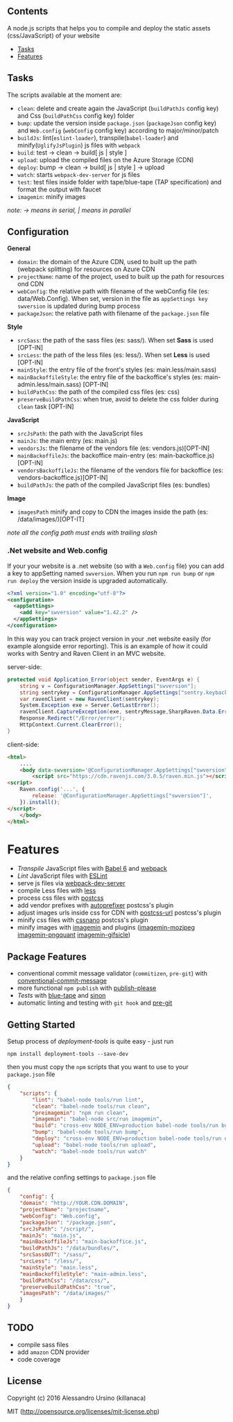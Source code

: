 ## Contents
A node.js scripts that helps you to compile and deploy the static assets (css/JavaScript) of your website


- [Tasks](#tasks)
- [Features](#features)


## Tasks
The scripts available at the moment are:
* `clean`: delete and create again the JavaScript (`buildPathJs` config key) and Css (`buildPathCss` config key) folder
* `bump`: update the version inside `package.json` (`packageJson` config key) and `Web.config` (`webConfig` config key) according to major/minor/patch
* `buildJs`: lint(`eslint-loader`), transpile(`babel-loader`) and minify(`UglifyJsPlugin`) js files with `webpack`
* `build`: test -> clean -> build[ js | style ]
* `upload`: upload the compiled files on the Azure Storage (CDN)
* `deploy`: bump -> clean -> build[ js | style ] -> upload
* `watch`: starts `webpack-dev-server` for js files
* `test`: test files inside folder with tape/blue-tape (TAP specification) and format the output with faucet
* `imagemin`: minify images

*note: -> means in serial, | means in parallel*

## Configuration

**General**
* `domain`: the domain of the Azure CDN, used to built up the path (webpack splitting) for resources on Azure CDN
* `projectName`: name of the project, used to built up the path for resources ond CDN
* `webConfig`: the relative path with filename of the webConfig file (es: data/Web.Config). When set, version in the file as `appSettings key swversion` is updated during bump process
* `packageJson`: the relative path with filename of the `package.json` file


**Style**
* `srcSass`: the path of the sass files (es: sass/). When set __Sass__ is used [OPT-IN]
* `srcLess`: the path of the less files (es: less/). When set __Less__ is used [OPT-IN]
* `mainStyle`: the entry file of the front's styles (es: main.less/main.sass)
* `mainBackoffileStyle`: the entry file of the backoffice's styles (es: main-admin.less/main.sass) [OPT-IN]
* `buildPathCss`: the path of the compiled css files (es: css)
* `preserveBuildPathCss`: when true, avoid to delete the css folder during `clean` task [OPT-IN]

**JavaScript**
* `srcJsPath`: the path with the JavaScript files
* `mainJs`: the main entry (es: main.js)
* `vendorsJs`: the filename of the vendors file (es: vendors.js)[OPT-IN]
* `mainBackoffileJs`: the backoffice main-entry (es: main-backoffice.js) [OPT-IN]
* `vendorsBackoffileJs`: the filename of the vendors file for backoffice (es: vendors-backoffice.js)[OPT-IN]
* `buildPathJs`: the path of the compiled JavaScript files (es: bundles)

**Image**
* `imagesPath` minify and copy to CDN the images inside the path (es: /data/images/)[OPT-IT]


*note all the config path must ends with trailing slash*


### .Net website and Web.config
If your your website is a .net website (so with a `Web.config` file) you can add a key to appSetting named `swversion`. When you run `npm run bump` or `npm run deploy` the version inside is upgraded automatically.

```xml
<?xml version="1.0" encoding="utf-8"?>
<configuration>
  <appSettings>
    <add key="swversion" value="1.42.2" />
  </appSettings>
</configuration>
```
In this way you can track project version in your .net website easily (for example alongside error reporting).
This is an example of how it could works with Sentry and Raven Client in an MVC website.

server-side:
```csharp
protected void Application_Error(object sender, EventArgs e) {
	string v = ConfigurationManager.AppSettings["swversion"];
	string sentrykey = ConfigurationManager.AppSettings["sentry.keybackend"];
	var ravenClient = new RavenClient(sentrykey);
	System.Exception exe = Server.GetLastError();
	ravenClient.CaptureException(exe, sentryMessage,SharpRaven.Data.ErrorLevel.Error, new Dictionary<string, string>() { { "scope", "backend" } }, new { Release = v, Environment = enviroment });
	Response.Redirect("/Error/error");
	HttpContext.Current.ClearError();
}
```
client-side:

```html
<html>
	....
	<body data-swversion='@ConfigurationManager.AppSettings["swversion"]'>
		<script src="https://cdn.ravenjs.com/3.0.5/raven.min.js"></script>
<script>
    Raven.config('...', {
        release: '@ConfigurationManager.AppSettings["swversion"]',
    }).install();
</script>
	</body>
</html>
```


# Features

* *Transpile* JavaScript files with [Babel 6](https://babeljs.io) and [webpack](http://webpack.github.io/)
* *Lint* JavaScript files with [ESLint](http://eslint.org/)
* serve js files via [webpack-dev-server](https://webpack.github.io/docs/webpack-dev-server.html)
* compile Less files with [less](https://github.com/less/less.js)
* process css files with [postcss](https://github.com/postcss/postcss)
* add vendor prefixes with [autoprefixer](https://github.com/postcss/autoprefixer) postcss's plugin
* adjust images urls inside css for CDN with [postcss-url](https://github.com/postcss/postcss-url) postcss's plugin
* minify css files with [cssnano](https://github.com/ben-eb/cssnano) postcss's plugin
* minify images with [imagemin](https://github.com/imagemin/imagemin) and plugins ([imagemin-mozjpeg](https://github.com/imagemin/imagemin-mozjpeg) [imagemin-pngquant](https://github.com/imagemin/imagemin-pngquant) [imagemin-gifsicle](https://github.com/imagemin/imagemin-gifsicle))

## Package Features
* conventional commit message validator (`commitizen`, `pre-git`) with [conventional-commit-message](https://github.com/bahmutov/conventional-commit-message)
* more functional `npm publish` with [publish-please](https://github.com/inikulin/publish-please)
* *Tests* with [blue-tape](https://github.com/spion/blue-tape) and [sinon](https://github.com/sinonjs/sinon)
* automatic linting and testing with `git hook` and [pre-git](https://github.com/bahmutov/pre-git)

## Getting Started

Setup process of *deployment-tools* is quite easy - just run

```shell
npm install deployment-tools --save-dev
```

then you must copy the `npm` scripts that you want to use to your `package.json` file

```json
{
	"scripts": {
		"lint": "babel-node tools/run lint",
		"clean": "babel-node tools/run clean",
		"preimagemin": "npm run clean",
		"imagemin": "babel-node src/run imagemin",
		"build": "cross-env NODE_ENV=production babel-node tools/run build",
		"bump": "babel-node tools/run bump",
		"deploy": "cross-env NODE_ENV=production babel-node tools/run deploy",
		"upload": "babel-node tools/run upload",
		"watch": "babel-node tools/run watch"
	}
}
```
and the relative confing settings to `package.json` file

```json
{
	"config": {
    "domain": "http://YOUR.CDN.DOMAIN",
    "projectName": "projectname",
    "webConfig": "Web.config",
    "packageJson": "/package.json",
    "srcJsPath": "/script/",
    "mainJs": "main.js",
    "mainBackoffileJs": "main-backoffice.js",
    "buildPathJs": "/data/bundles/",
    "srcSassOUT": "/sass/",
    "srcLess": "/less/",
    "mainStyle": "main.less",
    "mainBackoffileStyle": "main-admin.less",
    "buildPathCss": "/data/css/",
    "preserveBuildPathCss": "true",
    "imagesPath": "/data/images/"
	}
}
```

## TODO
* compile sass files
* add `amazon` CDN provider
* code coverage

## License

Copyright (c) 2016 Alessandro Ursino (killanaca)

MIT (http://opensource.org/licenses/mit-license.php)
